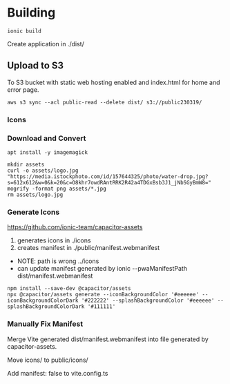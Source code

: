 # Building
```
ionic build
```

Create application in ./dist/

## Upload to S3
To S3 bucket with static web hosting enabled and index.html for home and error page.

```
aws s3 sync --acl public-read --delete dist/ s3://public230319/
```

### Icons

### Download and Convert
```
apt install -y imagemagick

mkdir assets
curl -o assets/logo.jpg "https://media.istockphoto.com/id/157644325/photo/water-drop.jpg?s=612x612&w=0&k=20&c=O8khr7owdRAntRRK2R42a4TDGxBsb3J1_jNbSGyBmW8="
mogrify -format png assets/*.jpg
rm assets/logo.jpg
```

### Generate Icons
https://github.com/ionic-team/capacitor-assets

1. generates icons in ./icons
1. creates manifest in ./public/manifest.webmanifest
- NOTE: path is wrong ../icons
- can update manifest generated by ionic --pwaManifestPath dist/manifest.webmanifest

```
npm install --save-dev @capacitor/assets
npx @capacitor/assets generate --iconBackgroundColor '#eeeeee' --iconBackgroundColorDark '#222222' --splashBackgroundColor '#eeeeee' --splashBackgroundColorDark '#111111'
```

### Manually Fix Manifest
Merge Vite generated dist/manifest.webmanifest into file generated by capacitor-assets.

Move icons/ to public/icons/

Add manifest: false to vite.config.ts
